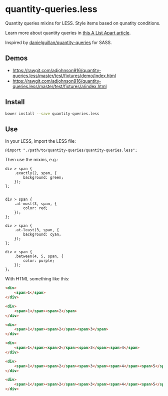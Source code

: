 # quantity-queries.less

Quantity queries mixins for LESS. Style items based on qunatity conditions.

Learn more about quantity queries in [this A List Apart article](http://alistapart.com/article/quantity-queries-for-css).

Inspired by [danielguillan/quantity-queries](https://github.com/danielguillan/quantity-queries) for SASS.

## Demos
* https://rawgit.com/adjohnson916/quantity-queries.less/master/test/fixtures/demo/index.html
* https://rawgit.com/adjohnson916/quantity-queries.less/master/test/fixtures/a/index.html

## Install

```sh
bower install --save quantity-queries.less
```

## Use

In your LESS, import the LESS file:

```less
@import "./path/to/quantity-queries/quantity-queries.less";
```

Then use the mixins, e.g.:

```less
div > span {
    .exactly(2, span, {
        background: green;
    });
};


div > span {
    .at-most(3, span, {
        color: red;
    });
};

div > span {
    .at-least(3, span, {
        background: cyan;
    });
};

div > span {
    .between(4, 5, span, {
        color: purple;
    });
};
```

With HTML something like this:

```html
<div>
    <span>1</span>
</div>

<div>
    <span>1</span><span>2</span>
</div>

<div>
    <span>1</span><span>2</span><span>3</span>
</div>

<div>
    <span>1</span><span>2</span><span>3</span><span>4</span>
</div>

<div>
    <span>1</span><span>2</span><span>3</span><span>4</span><span>5</span>
</div>

<div>
    <span>1</span><span>2</span><span>3</span><span>4</span><span>5</span><span>6</span>
</div>
```
